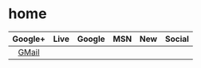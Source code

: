 # home

| Google+ | Live | Google | MSN | New | Social |
|:---:|:---:|:---:|:---:|:---:|:---:|
|[GMail](https://mail.google.com/mail/?tab=wm#inbox)|
